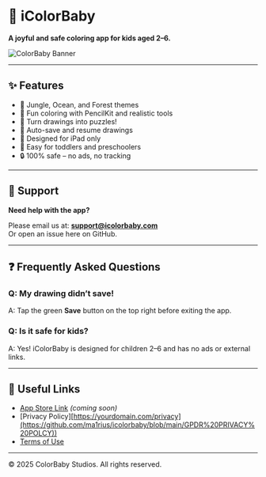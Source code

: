 # 🎨 iColorBaby

**A joyful and safe coloring app for kids aged 2–6.**

![ColorBaby Banner](https://your-image-link-here.com/banner.png)

---

## ✨ Features

- 🐯 Jungle, Ocean, and Forest themes
- 🎨 Fun coloring with PencilKit and realistic tools
- 🧩 Turn drawings into puzzles!
- 💾 Auto-save and resume drawings
- 📱 Designed for iPad only
- 👶 Easy for toddlers and preschoolers
- 🔒 100% safe – no ads, no tracking

---

## 📲 Support

**Need help with the app?**

Please email us at: **[support@icolorbaby.com](mailto:support@yourdomain.com)**  
Or open an issue here on GitHub.

---

## ❓ Frequently Asked Questions

### Q: My drawing didn’t save!
A: Tap the green **Save** button on the top right before exiting the app.

### Q: Is it safe for kids?
A: Yes! iColorBaby is designed for children 2–6 and has no ads or external links.

---

## 🔗 Useful Links

- [App Store Link](https://apps.apple.com/app/idXXXXXXXXX) *(coming soon)*
- [Privacy Policy][https://yourdomain.com/privacy](https://github.com/ma1rius/icolorbaby/blob/main/GPDR%20PRIVACY%20POLCY))
- [Terms of Use](https://yourdomain.com/terms)

---

© 2025 ColorBaby Studios. All rights reserved.
